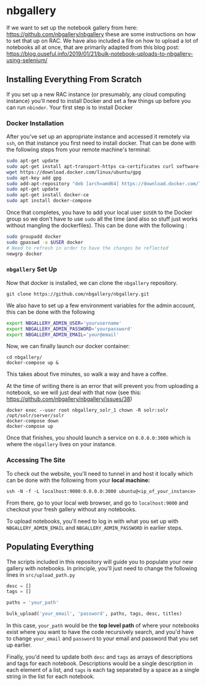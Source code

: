 # nbgallery

If we want to set up the notebook gallery from here: https://github.com/nbgallery/nbgallery these are some instructions on how to set that up on RAC. We have also included a file on how to upload a lot of notebooks all at once, that are primarily adapted from this blog post: https://blog.ouseful.info/2019/01/21/bulk-notebook-uploads-to-nbgallery-using-selenium/

## Installing Everything From Scratch 

If you set up a new RAC instance (or presumably, any cloud computing instance) you'll need to install Docker and set a few things up before you can run `nbinder`. Your first step is to install Docker

### Docker Installation 

After you've set up an appropriate instance and accessed it remotely via `ssh`, on that instance you first need to install docker. That can be done with the following steps from your remote machine's terminal:

```bash
sudo apt-get update
sudo apt-get install apt-transport-https ca-certificates curl software-properties-common
wget https://download.docker.com/linux/ubuntu/gpg 
sudo apt-key add gpg
sudo add-apt-repository "deb [arch=amd64] https://download.docker.com/linux/ubuntu  $(lsb_release -cs)  stable" 
sudo apt-get update
sudo apt-get install docker-ce
sudo apt install docker-compose
```
Once that completes, you have to add your local user `$USER` to the Docker group so we don't have to use `sudo` all the time (and also so stuff just works without mangling the dockerfiles). This can be done with the following :

```bash
sudo groupadd docker
sudo gpasswd -a $USER docker
# Need to refresh in order to have the changes be reflected
newgrp docker 
```

### `nbgallery` Set Up
Now that docker is installed, we can clone the `nbgallery` repository. 

```
git clone https://github.com/nbgallery/nbgallery.git
```

We also have to set up a few environment variables for the admin account, this can be done with the following

```bash
export NBGALLERY_ADMIN_USER='yourusername'
export NBGALLERY_ADMIN_PASSWORD='yourpassword'
export NBGALLERY_ADMIN_EMAIL='your@email'
```
Now, we can finally launch our docker container:

```
cd nbgallery/
docker-compose up &
```
This takes about five minutes, so walk a way and have a coffee.

At the time of writing there is an error that will prevent you from uploading a notebook, so we will just deal with that now (see this: https://github.com/nbgallery/nbgallery/issues/38)
```shell
docker exec --user root nbgallery_solr_1 chown -R solr:solr /opt/solr/server/solr
docker-compose down
docker-compose up 
```
Once that finishes, you should launch a service on `0.0.0.0:3000` which is where the `nbgallery` lives on your instance. 

### Accessing The Site
To check out the website, you'll need to tunnel in and host it locally which can be done with the following from your **local machine:**
```shell
ssh -N -f -L localhost:9000:0.0.0.0:3000 ubuntu@<ip_of_your_instance>
 ```

From there, go to your local web browser, and go to `localhost:9000` and checkout your fresh gallery without any notebooks.

To upload notebooks, you'll need to log in with what you set up with `NBGALLERY_ADMIN_EMAIL` and `NBGALLERY_ADMIN_PASSWORD` in earlier steps. 


## Populating Everything

The scripts included in this repository will guide you to populate your new gallery with notebooks. In principle, you'll just need to change the following lines in `src/upload_path.py`

```python
desc = []
tags = []

paths = 'your_path'

bulk_upload('your_email', 'password', paths, tags, desc, titles)
```
In this case, `your_path` would be the **top level path** of where your notebooks exist where you want to have the code recursively search, and you'd have to change `your_email` and `password` to your email and password that you set up earlier. 

Finally, you'd need tu update both `desc` and `tags` as arrays of descriptions and tags for each notebook. Descriptions would be a single description in each element of a list, and `tags` is each tag separated by a space as a single string in the list for each notebook. 
